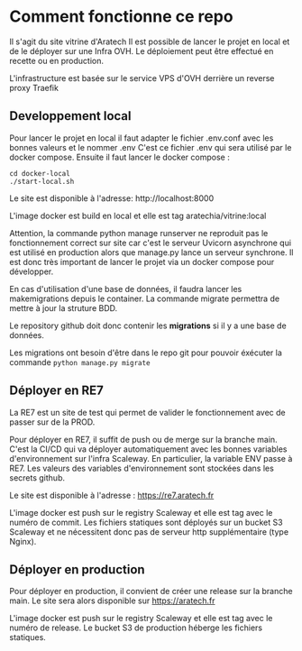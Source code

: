 # Comment fonctionne ce repo
Il s'agit du site vitrine d'Aratech
Il est possible de lancer le projet en local et de le déployer sur une Infra OVH. 
Le déploiement peut être effectué en recette ou en production.

L'infrastructure est basée sur le service VPS d'OVH derrière un reverse proxy Traefik

## Developpement local
Pour lancer le projet en local il faut adapter le fichier .env.conf avec les bonnes valeurs et le nommer .env
C'est ce fichier .env qui sera utilisé par le docker compose.
Ensuite il faut lancer le docker compose :

    cd docker-local
    ./start-local.sh

Le site est disponible à l'adresse: http://localhost:8000

L'image docker est build en local et elle est tag aratechia/vitrine:local

Attention, la commande python manage runserver ne reproduit pas le fonctionnement correct sur site car c'est le serveur
Uvicorn asynchrone qui est utilisé en production alors que manage.py lance un serveur synchrone.
Il est donc très important de lancer le projet via un docker compose pour développer.

En cas d'utilisation d'une base de données, il faudra lancer les makemigrations depuis le container.
La commande migrate permettra de mettre à jour la struture BDD.

Le repository github doit donc contenir les __migrations__ si il y a une base de données.

Les migrations ont besoin d'être dans le repo git pour pouvoir éxécuter la commande `python manage.py migrate`

## Déployer en RE7
La RE7 est un site de test qui permet de valider le fonctionnement avec de passer sur de la PROD.

Pour déployer en RE7, il suffit de push ou de merge sur la branche main. C'est la CI/CD qui va déployer automatiquement
avec les bonnes variables d'environnement sur l'infra Scaleway. En particulier, la variable ENV passe à RE7.
Les valeurs des variables d'environnement sont stockées dans les secrets github.

Le site est disponible à l'adresse : https://re7.aratech.fr

L'image docker est push sur le registry Scaleway et elle est tag avec le numéro de commit.
Les fichiers statiques sont déployés sur un bucket S3 Scaleway et ne nécessitent donc pas de serveur http
supplémentaire (type Nginx). 

## Déployer en production
Pour déployer en production, il convient de créer une release sur la branche main.
Le site sera alors disponible sur https://aratech.fr

L'image docker est push sur le registry Scaleway et elle est tag avec le numéro de release.
Le bucket S3 de production héberge les fichiers statiques.

